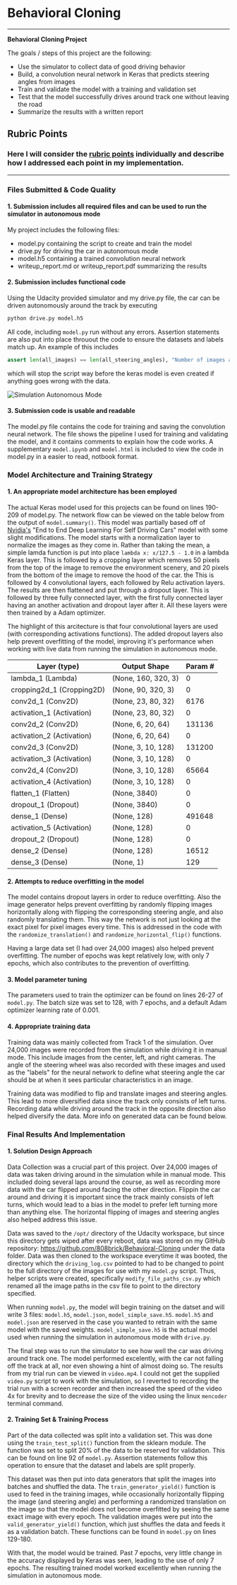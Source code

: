 # **Behavioral Cloning**

---

**Behavioral Cloning Project**

The goals / steps of this project are the following:
* Use the simulator to collect data of good driving behavior
* Build, a convolution neural network in Keras that predicts steering angles from images
* Train and validate the model with a training and validation set
* Test that the model successfully drives around track one without leaving the road
* Summarize the results with a written report


## Rubric Points
### Here I will consider the [rubric points](https://review.udacity.com/#!/rubrics/432/view) individually and describe how I addressed each point in my implementation.  

---
### Files Submitted & Code Quality

#### 1. Submission includes all required files and can be used to run the simulator in autonomous mode

My project includes the following files:
* model.py containing the script to create and train the model
* drive.py for driving the car in autonomous mode
* model.h5 containing a trained convolution neural network
* writeup_report.md or writeup_report.pdf summarizing the results

#### 2. Submission includes functional code
Using the Udacity provided simulator and my drive.py file, the car can be driven autonomously around the track by executing
```sh
python drive.py model.h5
```

All code, including `model.py` run without any errors. Assertion statements are also put into place throuout the code to ensure the datasets and labels match up. An example of this includes

```python
assert len(all_images) == len(all_steering_angles), "Number of images and steering angles does not match (Combine Dataset)"
```

which will stop the script way before the keras model is even created if anything goes wrong with the data.

![ Simulation Autonomous Mode](images/sim-auto.gif)

#### 3. Submission code is usable and readable

The model.py file contains the code for training and saving the convolution neural network. The file shows the pipeline I used for training and validating the model, and it contains comments to explain how the code works. A supplementary `model.ipynb` and `model.html` is included to view the code in model.py in a easier to read, notbook format.

### Model Architecture and Training Strategy

#### 1. An appropriate model architecture has been employed

The actual Keras model used for this projects can be found on lines 190-209 of model.py. The network flow can be viewed on the table below from the output of `model.summary()`. This model was partially based off of [Nvidia's](https://devblogs.nvidia.com/deep-learning-self-driving-cars/) "End to End Deep Learning For Self Driving Cars" model with some slight modifications. The model starts with a normalization layer to normalize the images as they come in. Rather than taking the mean, a simple lamda function is put into place `lambda x: x/127.5 - 1.0` in a lambda Keras layer. This is followed by a cropping layer which removes 50 pixels from the top of the image to remove the environment scenery, and 20 pixels from the bottom of the image to remove the hood of the car. the This is followed by 4 convolutional layers, each followed by Relu activation layers. The results are then flattened and put through a dropout layer. This is followed by three fully connected layer, with the first fully connected layer having an another activation and dropout layer after it. All these layers were then trained by a Adam optimizer. 

The highlight of this arcitecture is that four convolutional layers are used (with corresponding activations functions). The added dropout layers also help prevent overfitting of the model, improving it's performance when working with live data from running the simulation in autonomous mode.  


|Layer (type)        |         Output Shape       |       Param #  |
| ------------------ | -------------------------- | -------------- |
|lambda_1 (Lambda)    |        (None, 160, 320, 3)  |     0        |
|cropping2d_1 (Cropping2D)  |  (None, 90, 320, 3)    |    0         |
|conv2d_1 (Conv2D)     |       (None, 23, 80, 32)    |    6176      |
|activation_1 (Activation)  |  (None, 23, 80, 32)    |    0         |
|conv2d_2 (Conv2D)      |      (None, 6, 20, 64)       |  131136   |
|activation_2 (Activation)   | (None, 6, 20, 64)       |  0        |
|conv2d_3 (Conv2D)       |     (None, 3, 10, 128)        |131200   |
|activation_3 (Activation)    |(None, 3, 10, 128)        |0        |
|conv2d_4 (Conv2D)       |     (None, 3, 10, 128)    |    65664     |
|activation_4 (Activation) |   (None, 3, 10, 128)    |    0         |
|flatten_1 (Flatten)     |     (None, 3840)       |       0         |
|dropout_1 (Dropout)     |     (None, 3840)        |      0         |
|dense_1 (Dense)         |     (None, 128)        |       491648    |
|activation_5 (Activation)|    (None, 128)          |     0        |
|dropout_2 (Dropout)      |    (None, 128)           |    0        |
|dense_2 (Dense)          |    (None, 128)          |     16512    |
|dense_3 (Dense)          |    (None, 1)           |      129       |

#### 2. Attempts to reduce overfitting in the model

The model contains dropout layers in order to reduce overfitting. Also the image generator helps prevent overfitting by randomly flipping images horizontally along with flipping the corresponding steering angle, and also randomly translating them. This way the network is not just looking at the exact pixel for pixel images every time. This is addressed in the code with the `randomize_translation()` and `randomize_horizontal_flip()` functions.

Having a large data set (I had over 24,000 images) also helped prevent overfitting. The number of epochs was kept relatively low, with only 7 epochs, which also contributes to the prevention of overfitting.

#### 3. Model parameter tuning

The parameters used to train the optimizer can be found on lines 26-27 of `model.py`. The batch size was set to 128, with 7 epochs, and a default Adam optimizer learning rate of 0.001. 

#### 4. Appropriate training data

Training data was mainly collected from Track 1 of the simulation. Over 24,000 images were recorded from the simulation while driving it in manual mode. This include images from the center, left, and right cameras. The angle of the steering wheel was also recorded with these images and used as the "labels" for the neural network to define what steering angle the car should be at when it sees particular characteristics in an image.

Training data was modified to flip and translate images and steering angles. This lead to more diversified data since the track only consists of left turns. Recording data while driving around the track in the opposite direction also helped diversify the data. More info on generated data can be found below. 

### Final Results And Implementation

#### 1. Solution Design Approach

Data Collection was a crucial part of this project. Over 24,000 images of data was taken driving around in the simulation while in manual mode. This included doing several laps around the course, as well as recording more data with the car flipped around facing the other direction. Flippin the car around and driving it is important since the track mainly consists of left turns, which would lead to a bias in the model to prefer left turning more than anything else. The horizontal flipping of images and steering angles also helped address this issue. 

Data was saved to the `/opt/` directory of the Udacity workspace, but since this directory gets wiped after every reboot, data was stored on my GitHub repository: https://github.com/808brick/Behavioral-Cloning under the data folder. Data was then cloned to the workspace everytime it was booted, the directory which the `driving_log.csv` pointed to had to be changed to point to the full directory of the images for use with my `model.py` script. Thus, helper scripts were created, specifically `modify_file_paths_csv.py` which renamed all the image paths in the csv file to point to the directory specified. 

When running `model.py`, the model will begin training on the datset and will write 3 files: `model.h5`, `model.json`, `model_simple_save.h5`. `model.h5` and `model.json` are reserved in the case you wanted to retrain with the same model with the saved weights. `model_simple_save.h5` is the actual model used when running the simulation in autonomous mode with `drive.py`. 

The final step was to run the simulator to see how well the car was driving around track one. The model performed excelently, with the car not falling off the track at all, nor even showing a hint of almost doing so. The results from my trial run can be viewed in `video.mp4`. I could not get the supplied `video.py` script to work with the simulation, so I reverted to recording the trial run with a screen recorder and then increased the speed of the video 4x for brevity and to decrease the size of the video using the linux `mencoder` terminal command. 


#### 2. Training Set & Training Process

Part of the data collected was split into a validation set. This was done using the `train_test_split()` function from the sklearn module. The function was set to split 20% of the data to be reserved for validation. This can be found on line 92 of `model.py`. Assertion statements follow this operation to ensure that the dataset and labels are split properly.  

This dataset was then put into data generators that split the images into batches and shuffled the data. The `train_generator_yield()` function is used to feed in the training images, while occasionally horizontally flipping the image (and steering angle) and performing a randomized translation on the image so that the model does not become overfitted by seeing the same exact image with every epoch. The validation images were put into the `valid_generator_yield()` function, which just shuffles the data and feeds it as a validation batch. These functions can be found in `model.py` on lines 129-180. 

With that, the model would be trained. Past 7 epochs, very little change in the accuracy displayed by Keras was seen, leading to the use of only 7 epochs. The resulting trained model worked excellently when running the simulation in autonomous mode.  
